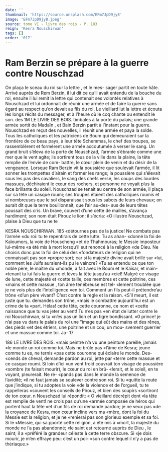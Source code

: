 ```yaml
---
date: ''
thumbnail: 'https://source.unsplash.com/EFm7JpD9jy8'
image: 'EFm7JpD9jy8.jpeg'
source: tome VI - livre des rois - P. 183
reign: 'Kesra Nouschirwan'
tags: []
order: '017'
---
```


# Ram Berzin se prépare à la guerre contre Nouschzad

On plaça le sceau du roi sur la lettre , et le mes- sager partit en toute hâte. Arrivé auprès de Rem Berzin, il lui dit ce qu’il avait entendu de la bouche
du roi, ensuite il lui remit la lettre qui contenait ses volontés relatives à Nouschzad et lui ordonnait de réunir une armée et de faire la guerre sans égard au respect qu’on devait au fils du roi. Le vieillard lut
la lettre et écouta les longs récits du messager, et à l’heure où le coq chante ou entendit le son. des
1M LE LIVRE DES BOIS.
timbales à la porte du palais; une grande armée sortit de Madaïn , et Bain Berzin partit à l’instant pour
la guerre.
Nouschzad en reçut des nouvelles, il réunit une armée et paya la solde. Tous les catholiques et les patriciens de Boum qui demeuraient sur la frontière de ce beau pays, à leur tête Schemmas, le chef des troupes, se rassemblèrent et formèrent une armée accoutumée à verser le sang. Un grand bruit s’éleva
de la porte de Nouschzad, l’armée s’ébranle comme
une mer que le vent agite; ils sortirent tous de la ville dans la plaine, la tête remplie de l’envie de com-
battre, le cœur plein de venin et du désir de la vengeance. Lorsque Ram Berzin vit la poussière que soulevait l’armée, il lit sonner les trompettes d’airain
et former les rangs; la poussière qui s’élevait sous les
pas des cavaliers, le sang des chefs versé, les coups des lourdes massues, déchiraient le cœur des rochers,
et personne ne voyait plus la face brillante du soleil. Nouschzad se tenait au centre de son armée, il plaça
sur sa tête un casque roumi; ses troupes étaient des catholiques roumis et si nombreuses que le sol disparaissait sous les sabots de leurs chevaux; on aurait dit que la terre bouillonnait, que l’air au-des-
sus de leurs têtes poussait des cris.
Un brave, couvert d’une cette de mailles, s’avança hardiment; son nom était Pirouz le lion; il s’écria:
«O illustre Nouschzad, plaise à Dieu que tu ne te

KESRA NOUSCHIRWAN. 185 «détournes pas de la justice! Ne combats pas l’armée
«du roi: tu te repentirais de cette lutte. Tu as ahan- «donné la foi de Kaïoumors, la voie de Houscheng
«et de Thahmouras; le Messie imposteur lui-même «a été mis à mort lorsqu’il eut renoncé à la religion
«de Dieu. Ne choisis donc pas la foi de celui des «fondateurs de religion qui ne connaissait pas son «propre sort; car si la majesté divine avait brillé sur «lui, comment les Juifs auraient-ils pu le vaincre? «Tu as entendu ce que ton noble père, le maître du «monde, a fait avec le Boum et le Kaïsar, et main- «tenant tu lui fais la guerre et lèves la tête jusqu’au
«ciel! Malgré ce visage de lune, cette majesté et «cette taille, ces membres et cette poitrine, ces «mains et cette massue , ton âme ténébreuse est tel- «lement troublée que je ne vois plus de l’intelligence
«en toi. Comment un fils peut-il prétendre’au trône «d’un père vivant? C’est contre la règle et la raison.
«S’il meurt, il est juste que tu. demandes son trône, «mais le combattre aujourd’hui est un crime de ta «part. Hélas! cette tête, cette couronne, ce nom et «cette naissance que tu vas jeter au vent! Tu n’es pas «en état de lutter contre le roi Nouschirwan, si tu «n’es pas un lion et un tigre bondissant.
«0 prince! je n’ai pas vu dans le palais du roi une "image qui eût des mains et des rênes, des pieds «et des étriers, une poitrine et un cou, un mou- svement guerrier et une massue comme toi. Ja-
17

186 LE LIVRE DES ROIS.
«mais peintre n’a vu une peinture pareille, jamais
«le monde un roi comme toi. Mais ne brûle pas «l’âme de Kesra; jeune comme tu es, ne ternis
«pas cette couronne qui éclaire le monde. Des- «cends de cheval, demande pardon au roi, jette par «terre cette massue et ce casque roumi. Si loin d’ici «un vent froid couvrait ton visage de poussière «sombre (te faisait mourir), le cœur du roi en brû- «lerait, et le soleil, en te voyant, pleurerait. Ne ré- «pands pas dans le monde la semence de l’avidité;
«il ne faut jamais se soulever contre son roi. Si tu «quitte la route que j’indique, si tu adoptes la voie «de la violence et de l’orgueil, tu te rappelleras «souvent les conseils de Pirouz, et bien des soupirs «sortiront de ton cœur. n
Nouschzad lui répondit: « O vieillard décrépit dont
«la tête est remplie de vent! ne crois pas qu’une «armée composée de héros qui portent haut la tête
«et d’un fils de roi demande pardon; je ne veux pas «de la croyance de Kesra, mon cœur incline vers ma «mère, dont la foi du Messie est la religion, et je ne «renierai pas son glorieux exemple et sa foi. Si le «Messie, qui sa pporté cette religion, a été mis à
«mort, la majesté du monde ne l’a pas abandonné;
«le saint est retourné auprès de Dieu , le saint; il a «préféré la grandeur céleste à cette terre obscure. Si
«je dois mourir, je m’en effraye peu: c’est un poi-
«son contre lequel il n’y a pas de thériaque.»
